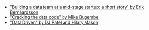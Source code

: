 - ["Building a data team at a mid-stage startup: a short story" by Erik Bernhardsson](https://erikbern.com/2021/07/07/the-data-team-a-short-story.html)
- ["Cracking the data code" by Mike Bugembe](https://www.amazon.com/Cracking-Data-Code-Unlock-organisation-ebook/dp/B07KHVPNZL)
- ["Data Driven" by DJ Patel and Hilary Mason](https://www.amazon.com/Data-Driven-DJ-Patil-ebook/dp/B00SXHFTAS)